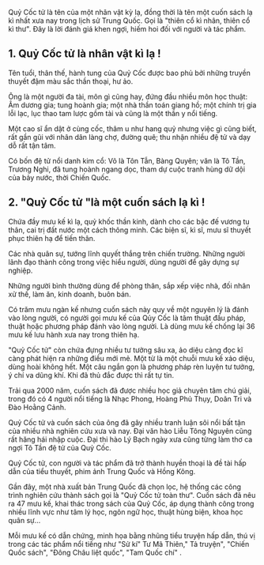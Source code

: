 Quỷ Cốc tử là tên của một nhân vật kỳ lạ, đồng thời là tên một cuốn sách lạ kì nhất xưa nay trong lịch sử Trung Quốc. Gọi là "thiên cổ kì nhân, thiên cổ kì thư". Đây là lời đánh giá khen ngợi, hiếm hoi đối với người và tác phẩm.

## 1. Quỷ Cốc tử là nhân vật kì lạ !

Tên tuổi, thân thế, hành tung của Quỷ Cốc được bao phủ bởi những truyền thuyết đậm màu sắc thần thoại, hư ảo.

Ông là một người đa tài, môn gì cũng hay, đứng đầu nhiều môn học thuật: Âm dương gia; tung hoành gia; một nhà thần toán giang hồ; một chính trị gia lỗi lạc, lục thao tam lược gồm tài và cũng là một thần y nổi tiếng.

Một cao sĩ ẩn dật ở cùng cốc, thâm u như hang quỷ nhưng việc gì cũng biết, rất gần gũi với nhân dân làng chợ, đường quê; thu nhận nhiều đệ tử và dạy dỗ rất tận tâm.

Có bốn đệ tử nổi danh kim cổ: Võ là Tôn Tẫn, Bàng Quyên; văn là Tô Tần,
Trương Nghi, đã tung hoành ngang dọc, tham dự cuộc tranh hùng dữ dội của bảy nước, thời Chiến Quốc.

## 2. "Quỷ Cốc tử "là một cuốn sách lạ kì !

Chứa đầy mưu kế kì lạ, quỷ khốc thần kinh, dành cho các bậc đế vương tu thân, cai trị đất nước một cách thông minh. Các biện sĩ, kì sĩ, mưu sĩ thuyết phục thiên hạ để tiến thân.

Các nhà quân sự, tướng lĩnh quyết thắng trên chiến trường. Những người lãnh đạo thành công trong việc hiểu người, dùng người để gây dựng sự nghiệp.

Những người bình thường dùng để phòng thân, sắp xếp việc nhà, đối nhân xử thế, làm ăn, kinh doanh, buôn bán.

Có trăm mưu ngàn kế nhưng cuốn sách này quy về một nguyên lý là đánh vào lòng người, có người gọi mưu kế của Qủy Cốc là tâm thuật đấu pháp, thuật hoặc phương pháp đánh vào lòng người. Là dùng mưu kế chống lại 36 mưu kế lưu hành xưa nay trong thiên hạ.

"Quỷ Cốc tử" còn chứa đựng nhiều tư tưởng sâu xa, ảo diệu càng đọc kĩ càng phát hiện ra những điều mới mẻ. Một từ là một chuỗi mưu kế xảo
diệu, dùng hoài không hết. Một câu ngắn gọn là phương pháp rèn luyện tư tưởng, ý chí va dũng khí. Khi đã thủ đắc được thì rất tự tin.

Trải qua 2000 năm, cuốn sách đã được nhiều học giả chuyên tâm chú giải, trong đó có 4 người nổi tiếng là Nhạc Phong, Hoàng Phủ Thụy, Doãn Tri và Đào Hoằng Cảnh.

Quỷ Cốc tử và cuốn sách của ông đã gây nhiều tranh luận sôi nổi bất tận
của nhiều nhà nghiên cứu xưa và nay. Đại văn hào Liễu Tông Nguyên cũng rất hăng hái nhập cuộc. Đại thi hào Lý Bạch ngày xưa cũng từng làm thơ ca ngợi Tô Tần đệ tử của Quỷ Cốc.

Quỷ Cốc tử, con người và tác phẩm đã trở thành huyền thoại là đề tài hấp dẫn của tiểu thuyết, phim ảnh Trung Quốc và Hồng Kông.

Gần đây, một nhà xuất bản Trung Quốc đã chọn lọc, hệ thống các công trình nghiên cứu thành sách gọi là "Quỷ Cốc tử toàn thư". Cuốn sách đã nêu ra 47 mưu kế, khai thác trong sách của Quỷ Cốc, áp dụng thành công trong nhiều lĩnh vực như tâm lý học, ngôn ngữ học, thuật hùng biện, khoa học quân sự…

Mỗi mưu kế có dẫn chứng, minh họa bằng nhũng tiểu truyện hấp dẫn, thú vị trong các tác phẩm nổi tiếng như "Sử kí" Tư Mã Thiên," Tả truyện", "Chiến Quốc sách", "Đông Châu liệt quốc", "Tam Quốc chí" .
